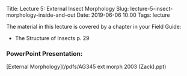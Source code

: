 Title: Lecture 5: External Insect Morphology
Slug: lecture-5-insect-morphology-inside-and-out
Date: 2019-06-06 10:00
Tags: lecture


The material in this lecture is covered by a chapter in your Field Guide:

* The Structure of Insects p. 29

### PowerPoint Presentation:
[External Morphology](/pdfs/AG345 ext morph 2003 (Zack).ppt)
